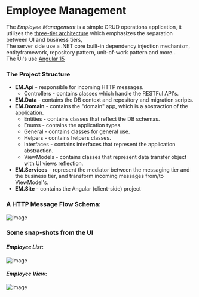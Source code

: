 # Employee Management
The _Employee Management_ is a simple CRUD operations application, 
it utilizes the [three-tier architecture](https://www.ibm.com/topics/three-tier-architecture) which emphasizes the separation between UI and business tiers, \
The server side use a .NET core built-in dependency injection mechanism, entityframework, repository pattern, unit-of-work pattern and more... \
The UI's use [Angular 15](https://angular.io/)

### The Project Structure
- **EM.Api** - responsible for incoming HTTP messages.
    - Controllers - contains classes which handle the RESTFul API's.
- **EM.Data** - contains the DB context and repository and migration scripts.
- **EM.Domain** - contains the "domain" app, which is a abstraction of the application.
  - Entities - contains classes that reflect the DB schemas. 
  - Enums - contains the application types. 
  - General - contains classes for general use. 
  - Helpers - contains helpers classes.
  - Interfaces - contains interfaces that represent the application abstraction. 
  - ViewModels - contains classes that represent data transfer object with UI views reflection.
- **EM.Services** - represent the mediator between the messaging tier and the business tier, and transform incoming messages from/to ViewModel's.
- **EM.Site** - contains the Angular (client-side) project

### A HTTP Message Flow Schema:
![image](https://user-images.githubusercontent.com/426076/219906557-24e0bf22-cd7f-4173-a450-ec6c65d36e11.png)


### Some snap-shots from the UI
#### **_Employee List_**:
![image](https://user-images.githubusercontent.com/426076/219906295-b98555e5-3d2d-4aec-8d3d-5525108d71eb.png)

#### **_Employee View_**:
![image](https://user-images.githubusercontent.com/426076/219906486-56bb7394-ec61-4114-8490-a117e4faebbb.png)
